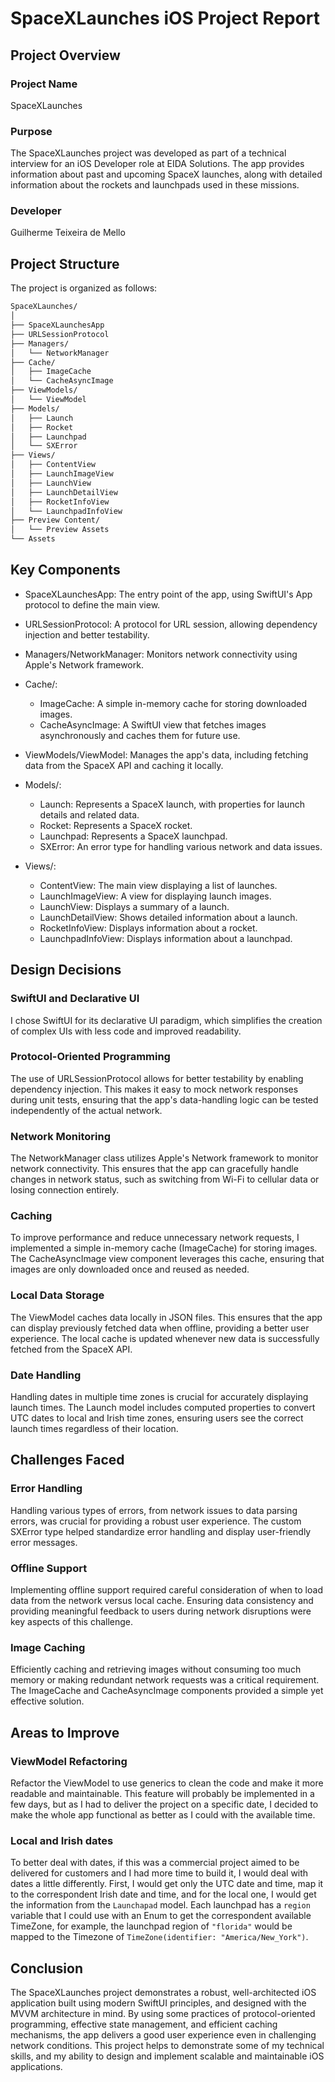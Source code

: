# SpaceXLaunches iOS Project Report

## Project Overview

### Project Name
SpaceXLaunches

### Purpose
The SpaceXLaunches project was developed as part of a technical interview for an iOS Developer role at EIDA Solutions. The app provides information about past and upcoming SpaceX launches, along with detailed information about the rockets and launchpads used in these missions.

### Developer
Guilherme Teixeira de Mello

## Project Structure

The project is organized as follows:
```bash
SpaceXLaunches/
│
├── SpaceXLaunchesApp      
├── URLSessionProtocol
├── Managers/
│   └── NetworkManager
├── Cache/
│   ├── ImageCache
│   └── CacheAsyncImage
├── ViewModels/
│   └── ViewModel               
├── Models/
│   ├── Launch
│   ├── Rocket
│   ├── Launchpad
│   └── SXError            
├── Views/
│   ├── ContentView
│   ├── LaunchImageView
│   ├── LaunchView
│   ├── LaunchDetailView
│   ├── RocketInfoView
│   └── LaunchpadInfoView
├── Preview Content/
│   └── Preview Assets  
└── Assets
```

## Key Components
* SpaceXLaunchesApp: The entry point of the app, using SwiftUI's App protocol to define the main view.
* URLSessionProtocol: A protocol for URL session, allowing dependency injection and better testability.
* Managers/NetworkManager: Monitors network connectivity using Apple's Network framework.

* Cache/:
  * ImageCache: A simple in-memory cache for storing downloaded images.
  * CacheAsyncImage: A SwiftUI view that fetches images asynchronously and caches them for future use.

* ViewModels/ViewModel: Manages the app's data, including fetching data from the SpaceX API and caching it locally.

* Models/:
  * Launch: Represents a SpaceX launch, with properties for launch details and related data.
  * Rocket: Represents a SpaceX rocket.
  * Launchpad: Represents a SpaceX launchpad.
  * SXError: An error type for handling various network and data issues.

* Views/:
  * ContentView: The main view displaying a list of launches.
  * LaunchImageView: A view for displaying launch images.
  * LaunchView: Displays a summary of a launch.
  * LaunchDetailView: Shows detailed information about a launch.
  * RocketInfoView: Displays information about a rocket.
  * LaunchpadInfoView: Displays information about a launchpad.
 
## Design Decisions

### SwiftUI and Declarative UI
I chose SwiftUI for its declarative UI paradigm, which simplifies the creation of complex UIs with less code and improved readability.

### Protocol-Oriented Programming
The use of URLSessionProtocol allows for better testability by enabling dependency injection. This makes it easy to mock network responses during unit tests, ensuring that the app's data-handling logic can be tested independently of the actual network.

### Network Monitoring
The NetworkManager class utilizes Apple's Network framework to monitor network connectivity. This ensures that the app can gracefully handle changes in network status, such as switching from Wi-Fi to cellular data or losing connection entirely.

### Caching
To improve performance and reduce unnecessary network requests, I implemented a simple in-memory cache (ImageCache) for storing images. The CacheAsyncImage view component leverages this cache, ensuring that images are only downloaded once and reused as needed.

### Local Data Storage
The ViewModel caches data locally in JSON files. This ensures that the app can display previously fetched data when offline, providing a better user experience. The local cache is updated whenever new data is successfully fetched from the SpaceX API.

### Date Handling
Handling dates in multiple time zones is crucial for accurately displaying launch times. The Launch model includes computed properties to convert UTC dates to local and Irish time zones, ensuring users see the correct launch times regardless of their location.

## Challenges Faced

### Error Handling
Handling various types of errors, from network issues to data parsing errors, was crucial for providing a robust user experience. The custom SXError type helped standardize error handling and display user-friendly error messages.

### Offline Support
Implementing offline support required careful consideration of when to load data from the network versus local cache. Ensuring data consistency and providing meaningful feedback to users during network disruptions were key aspects of this challenge.

### Image Caching
Efficiently caching and retrieving images without consuming too much memory or making redundant network requests was a critical requirement. The ImageCache and CacheAsyncImage components provided a simple yet effective solution.

## Areas to Improve

### ViewModel Refactoring 
Refactor the ViewModel to use generics to clean the code and make it more readable and maintainable.
This feature will probably be implemented in a few days, but as I had to deliver the project on a specific date, I decided to make the whole app functional as better as I could with the available time.

### Local and Irish dates
To better deal with dates, if this was a commercial project aimed to be delivered for customers and I had more time to build it, I would deal with dates a little differently.
First, I would get only the UTC date and time, map it to the correspondent Irish date and time, and for the local one, I would get the information from the `Launchapad` model.
Each launchpad has a `region` variable that I could use with an Enum to get the correspondent available TimeZone, for example, the launchpad region of `"florida"` would be mapped to the Timezone of `TimeZone(identifier: "America/New_York")`.

## Conclusion

The SpaceXLaunches project demonstrates a robust, well-architected iOS application built using modern SwiftUI principles, and designed with the MVVM architecture in mind. By using some practices of protocol-oriented programming, effective state management, and efficient caching mechanisms, the app delivers a good user experience even in challenging network conditions. This project helps to demonstrate some of my technical skills, and my ability to design and implement scalable and maintainable iOS applications.
